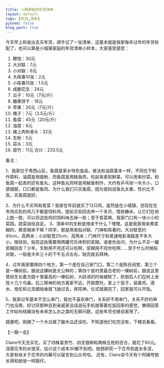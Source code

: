 ```yaml
---
title: 小镇家庭的年货清单
layout: default
tags: [年货,清单]
pinned: false
blog_post: true
---
```



今天早上和爸出去买年货，顺手记了一张清单，这基本就是我家每年过年的年货标配了，也可以算是小城镇家庭的年货清单小样本，大家感受感受：

1. 鞭炮：30元
1. 大对联：7元
1. 小对联：6元
1. 大挥春10张：2元
1. 小挥春15张：1.5元
1. 咸脆花生：24元
1. 瓜子：10元（7元/斤）
1. 糖果饼干：18元
1. 苹果：20元（7元/斤）
1. 橘子：7元（3.5元/斤）
1. 鱼腐：45元（20元/斤）
1. 油腐：8元
1. 猪上肉和骨头：32元
1. 生粉：5元
1. 蒜头：3元
1. 腐竹：11元
合计：233.5元

备注：

1、我家位于粤西山区，鱼腐是家乡特色食品，做法和油腐基本一样，不同在于制作原料，油腐是用面粉，而鱼腐是用鲮鱼肉，吃起来柔软鲜美，可以用来炒菜。和鱼腐一起卖的还有鱼丸，这种鱼丸同样是用鲮鱼制作，大约有乒乓球一半大小，口感细腻，口口都是鱼肉。为什么我们只买鱼腐，因为我妈说鱼丸太重，性价比不高，买鱼腐就好。

2、为什么不买鸡和青菜？我家在年前就买了12只鸡，虽然是在小城镇，但现在在市场买到的鸡几乎都是饲料鸡，提前买些回去养一个多月，喂些糠米，让它们在地上跑一跑，可以将这些鸡的饲料味去掉一些；至于青菜嘛，我家门口有一块小小的菜园，蔬菜自给自足。
3、清单中的生粉是用来干什么？嘿嘿，这是我家用来煮浆糊的，煮浆糊来干嘛？同学，那是用来贴对联、门神和挥春的。大对联宽约40cm，高两米；小对联宽25cm，高两米；门神尺寸和普通电影海报差不多大小。按经验，贴完这些需要用两罐可乐体积的浆糊，或者你会问，为什么不买一罐浆糊回去？少年，生粉用不完还可以吃啊，浆糊用不完你吃啊……至于什么时候贴对联，一般是大年三十的下午五点左右，贴完就去拜神。

4、过年我家要拜四个地方，第一个是在自己家门口，第二个是陈氏祠堂，第三个是一棵树前，据说这棵树是太公种的；第四个是村里最古老的一棵树前，据说这里曾经生长着方圆十里最高的一棵松树，大跃进的时候被砍了，砍倒后人们在树上发现十几个鸟巢。后三拜神的地方离家不远，开部摩托，拿上个篮子，装着鸡、酒水、炮仗和元宝蜡烛香就飞驰过去，拜完神，仪式就搞完了，回家就可以开饭。

5、我家过年基本不怎么串门，我也不喜欢串门，关系好不用串门，关系不好的串门也没用，好讨厌那种去到亲戚家没话说玩手机就等着吃饭回家的感觉，懒得回答工作如何结婚没有未来怎么办之类的无聊问题，这些年货也够自家用了。

就酱吧，刚摘了一个木瓜做了酸木瓜还没吃，不知道他们吃完没有，下楼去看看。


【一期一会】

Claire今天去买花，买了四株富贵竹、四支银柳和两株五枪的百合，就花了60元。深感花市的水很深，估计这个成本30都不到吧。她想研究一下花市到底水多深，大家有啥关于花市的内幕可以留言到公众号哈。
还有，Claire说今天有个阿姨夸她长得和她爸一样靓仔。
